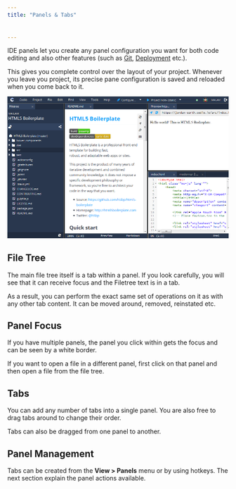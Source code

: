 ```yaml
---
title: "Panels & Tabs"


---
```


IDE panels let you create any panel configuration you want for both code editing and also other features (such as [Git](/ide/editing/git), [Deployment](/ide/tools/deployment) etc.).

This gives you complete control over the layout of your project. Whenever you leave you project, its precise pane configuration is saved and reloaded when you come back to it.

![Panels](/img/panel-overview.png)


## File Tree
The main file tree itself is a tab within a panel. If you look carefully, you will see that it can receive focus and the Filetree text is in a tab.

As a result, you can perform the exact same set of operations on it as with any other tab content. It can be moved around, removed, reinstated etc.

## Panel Focus
If you have multiple panels, the panel you click within gets the focus and can be seen by a white border.

If you want to open a file in a different panel, first click on that panel and then open a file from the file tree.

## Tabs
You can add any number of tabs into a single panel. You are also free to drag tabs around to change their order.

Tabs can also be dragged from one panel to another.

## Panel Management
Tabs can be created from the **View > Panels** menu or by using hotkeys. The next section explain the panel actions available.